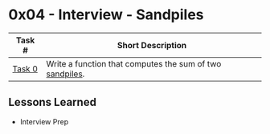  # 0x04 - Interview - Sandpiles
Task # | Short Description
-------|------------
[Task 0](0-sandpiles.c) | Write a function that computes the sum of two [sandpiles](https://youtu.be/1MtEUErz7Gg).

 ## Lessons Learned
* Interview Prep
